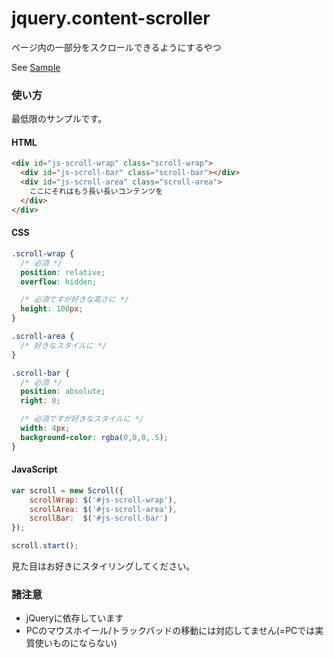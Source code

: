 jquery.content-scroller
=======================

ページ内の一部分をスクロールできるようにするやつ

See [Sample](http://labs.lealog.net/content-scroller-sample/)

### 使い方
最低限のサンプルです。

#### HTML
```html
<div id="js-scroll-wrap" class="scroll-wrap">
  <div id="js-scroll-bar" class="scroll-bar"></div>
  <div id="js-scroll-area" class="scroll-area">
    ここにそれはもう長い長いコンテンツを
  </div>
</div>
```

#### CSS
```css
.scroll-wrap {
  /* 必須 */
  position: relative;
  overflow: hidden;

  /* 必須ですが好きな高さに */
  height: 100px;
}

.scroll-area {
  /* 好きなスタイルに */
}

.scroll-bar {
  /* 必須 */
  position: absolute;
  right: 0;

  /* 必須ですが好きなスタイルに */
  width: 4px;
  background-color: rgba(0,0,0,.5);
}
```

#### JavaScript
```javascript
var scroll = new Scroll({
    scrollWrap: $('#js-scroll-wrap'),
    scrollArea: $('#js-scroll-area'),
    scrollBar:  $('#js-scroll-bar')
});

scroll.start();
```

見た目はお好きにスタイリングしてください。

### 諸注意
- jQueryに依存しています
- PCのマウスホイール/トラックパッドの移動には対応してません(=PCでは実質使いものにならない)

